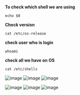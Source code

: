 **To  check which shell we are using**
```
echo $0
```
**Check version**
```
cat /etc/os-release
```
**check user who is login**
```
whoami
```
**check all we have on OS**
```
cat /etc/shells
```

![image](https://github.com/user-attachments/assets/48f936a7-314b-43a9-a76c-b14fa7bab8d0)
![image](https://github.com/user-attachments/assets/4d6ffe3e-7383-4ac9-b4cf-08cb6be32c65)
![image](https://github.com/user-attachments/assets/f936647b-5149-4cfd-9102-ef773c75d26f)

![image](https://github.com/user-attachments/assets/5540198d-30c9-4320-8423-edac45c0f678)
![image](https://github.com/user-attachments/assets/a7b3f01d-6b72-4e2d-8dc9-cac873ca3b22)
![image](https://github.com/user-attachments/assets/2be345ab-6d5e-4ede-bf75-87f78674feb7)
